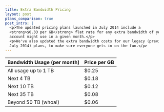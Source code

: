 ```yaml
---
title: Extra Bandwidth Pricing
layout: post
plans_comparison: true
post_intro: |
  <p>The updated pricing plans launched in July 2014 include a 
  <strong>$0.33 per GB</strong> flat rate for any extra bandwidth of your
  account might use in a given month.</p>
  <p>We've also updated the extra bandwidth costs for our legacy (previous to
  July 2014) plans, to make sure everyone gets in on the fun.</p>
---
```


Bandwidth Usage (per month)   | Price per GB
------------------------------|-----------
All usage up to 1 TB          | $0.25
Next 4 TB                     | $0.18
Next 10 TB                    | $0.12
Next 35 TB                    | $0.08
Beyond 50 TB (whoa!)          | $0.06
